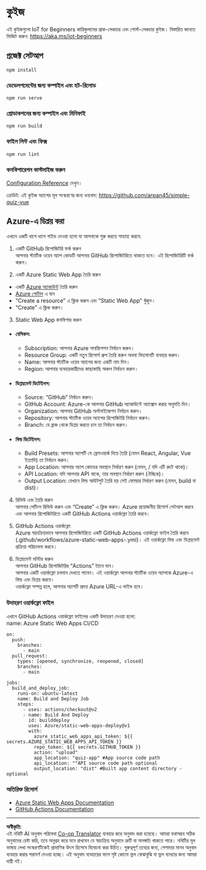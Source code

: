 <!--
CO_OP_TRANSLATOR_METADATA:
{
  "original_hash": "2a459ea9177fb0508ca96068ae1009d2",
  "translation_date": "2025-08-27T15:06:20+00:00",
  "source_file": "quiz-app/README.md",
  "language_code": "bn"
}
-->
# কুইজ

এই কুইজগুলো IoT for Beginners কারিকুলামের প্রাক-লেকচার এবং পোস্ট-লেকচার কুইজ। বিস্তারিত জানতে ভিজিট করুন: https://aka.ms/iot-beginners

## প্রজেক্ট সেটআপ

```
npm install
```

### ডেভেলপমেন্টের জন্য কম্পাইল এবং হট-রিলোড

```
npm run serve
```

### প্রোডাকশনের জন্য কম্পাইল এবং মিনিফাই

```
npm run build
```

### ফাইল লিন্ট এবং ফিক্স

```
npm run lint
```

### কনফিগারেশন কাস্টমাইজ করুন

[Configuration Reference](https://cli.vuejs.org/config/) দেখুন।

ক্রেডিট: এই কুইজ অ্যাপের মূল সংস্করণের জন্য ধন্যবাদ: https://github.com/arpan45/simple-quiz-vue


## Azure-এ ডিপ্লয় করা

এখানে একটি ধাপে ধাপে গাইড দেওয়া হলো যা আপনাকে শুরু করতে সাহায্য করবে:

1. একটি GitHub রিপোজিটরি ফর্ক করুন  
আপনার স্ট্যাটিক ওয়েব অ্যাপ কোডটি আপনার GitHub রিপোজিটরিতে থাকতে হবে। এই রিপোজিটরিটি ফর্ক করুন।

2. একটি Azure Static Web App তৈরি করুন  
- একটি [Azure অ্যাকাউন্ট](http://azure.microsoft.com) তৈরি করুন  
- [Azure পোর্টাল](https://portal.azure.com) এ যান  
- “Create a resource” এ ক্লিক করুন এবং “Static Web App” খুঁজুন।  
- “Create” এ ক্লিক করুন।  

3. Static Web App কনফিগার করুন  
- #### বেসিকস:  
  - Subscription: আপনার Azure সাবস্ক্রিপশন নির্বাচন করুন।  
  - Resource Group: একটি নতুন রিসোর্স গ্রুপ তৈরি করুন অথবা বিদ্যমানটি ব্যবহার করুন।  
  - Name: আপনার স্ট্যাটিক ওয়েব অ্যাপের জন্য একটি নাম দিন।  
  - Region: আপনার ব্যবহারকারীদের কাছাকাছি অঞ্চল নির্বাচন করুন।  

- #### ডিপ্লয়মেন্ট ডিটেইলস:  
  - Source: “GitHub” নির্বাচন করুন।  
  - GitHub Account: Azure-কে আপনার GitHub অ্যাকাউন্টে অ্যাক্সেস করার অনুমতি দিন।  
  - Organization: আপনার GitHub অর্গানাইজেশন নির্বাচন করুন।  
  - Repository: আপনার স্ট্যাটিক ওয়েব অ্যাপের রিপোজিটরি নির্বাচন করুন।  
  - Branch: যে ব্রাঞ্চ থেকে ডিপ্লয় করতে চান তা নির্বাচন করুন।  

- #### বিল্ড ডিটেইলস:  
  - Build Presets: আপনার অ্যাপটি যে ফ্রেমওয়ার্ক দিয়ে তৈরি (যেমন React, Angular, Vue ইত্যাদি) তা নির্বাচন করুন।  
  - App Location: আপনার অ্যাপ কোডের অবস্থান নির্ধারণ করুন (যেমন, / যদি এটি রুটে থাকে)।  
  - API Location: যদি আপনার API থাকে, তার অবস্থান নির্ধারণ করুন (ঐচ্ছিক)।  
  - Output Location: যেখানে বিল্ড আউটপুট তৈরি হয় সেই ফোল্ডার নির্ধারণ করুন (যেমন, build বা dist)।  

4. রিভিউ এবং তৈরি করুন  
আপনার সেটিংস রিভিউ করুন এবং “Create” এ ক্লিক করুন। Azure প্রয়োজনীয় রিসোর্স সেটআপ করবে এবং আপনার রিপোজিটরিতে একটি GitHub Actions ওয়ার্কফ্লো তৈরি করবে।  

5. GitHub Actions ওয়ার্কফ্লো  
Azure স্বয়ংক্রিয়ভাবে আপনার রিপোজিটরিতে একটি GitHub Actions ওয়ার্কফ্লো ফাইল তৈরি করবে (.github/workflows/azure-static-web-apps-<name>.yml)। এই ওয়ার্কফ্লো বিল্ড এবং ডিপ্লয়মেন্ট প্রক্রিয়া পরিচালনা করবে।  

6. ডিপ্লয়মেন্ট মনিটর করুন  
আপনার GitHub রিপোজিটরির “Actions” ট্যাবে যান।  
আপনার একটি ওয়ার্কফ্লো চলমান দেখতে পাবেন। এই ওয়ার্কফ্লো আপনার স্ট্যাটিক ওয়েব অ্যাপকে Azure-এ বিল্ড এবং ডিপ্লয় করবে।  
ওয়ার্কফ্লো সম্পন্ন হলে, আপনার অ্যাপটি প্রদত্ত Azure URL-এ লাইভ হবে।  

### উদাহরণ ওয়ার্কফ্লো ফাইল

এখানে GitHub Actions ওয়ার্কফ্লো ফাইলের একটি উদাহরণ দেওয়া হলো:  
name: Azure Static Web Apps CI/CD  
```
on:
  push:
    branches:
      - main
  pull_request:
    types: [opened, synchronize, reopened, closed]
    branches:
      - main

jobs:
  build_and_deploy_job:
    runs-on: ubuntu-latest
    name: Build and Deploy Job
    steps:
      - uses: actions/checkout@v2
      - name: Build And Deploy
        id: builddeploy
        uses: Azure/static-web-apps-deploy@v1
        with:
          azure_static_web_apps_api_token: ${{ secrets.AZURE_STATIC_WEB_APPS_API_TOKEN }}
          repo_token: ${{ secrets.GITHUB_TOKEN }}
          action: "upload"
          app_location: "quiz-app" #App source code path
          api_location: ""API source code path optional
          output_location: "dist" #Built app content directory - optional
```

### অতিরিক্ত রিসোর্স  
- [Azure Static Web Apps Documentation](https://learn.microsoft.com/azure/static-web-apps/getting-started)  
- [GitHub Actions Documentation](https://docs.github.com/actions/use-cases-and-examples/deploying/deploying-to-azure-static-web-app)  

---

**অস্বীকৃতি**:  
এই নথিটি AI অনুবাদ পরিষেবা [Co-op Translator](https://github.com/Azure/co-op-translator) ব্যবহার করে অনুবাদ করা হয়েছে। আমরা যথাসম্ভব সঠিক অনুবাদের চেষ্টা করি, তবে অনুগ্রহ করে মনে রাখবেন যে স্বয়ংক্রিয় অনুবাদে ত্রুটি বা অসঙ্গতি থাকতে পারে। নথিটির মূল ভাষায় লেখা সংস্করণটিকেই প্রামাণিক উৎস হিসেবে বিবেচনা করা উচিত। গুরুত্বপূর্ণ তথ্যের জন্য, পেশাদার মানব অনুবাদ ব্যবহার করার পরামর্শ দেওয়া হচ্ছে। এই অনুবাদ ব্যবহারের ফলে সৃষ্ট কোনো ভুল বোঝাবুঝি বা ভুল ব্যাখ্যার জন্য আমরা দায়ী নই।